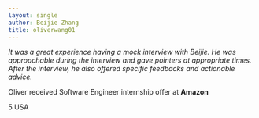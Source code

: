 ```yaml
---
layout: single
author: Beijie Zhang
title: oliverwang01 
---
```


<i class="fa fa-solid fa-quote-left"></i>
*It was a great experience having a mock interview with Beijie. He was approachable during the interview and gave pointers at appropriate times. After the interview, he also offered specific feedbacks and actionable advice.*
<i class="fa fa-solid fa-quote-right"></i>
<!--spoiler-->

Oliver received Software Engineer internship offer at **Amazon**

<i class="fa fa-solid fa-star"></i> 5
<i class="fa fa-solid fa-flag-usa"></i> USA